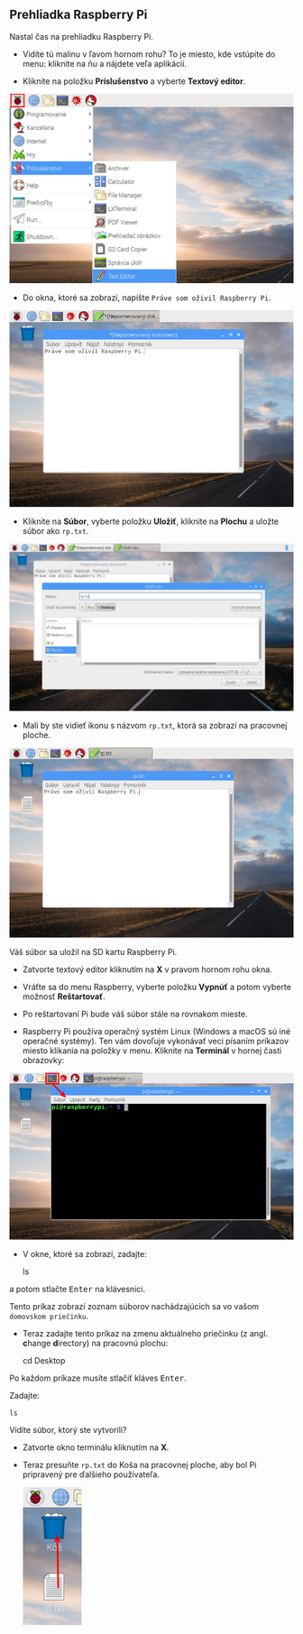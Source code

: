 ## Prehliadka Raspberry Pi

Nastal čas na prehliadku Raspberry Pi.

+ Vidíte tú malinu v ľavom hornom rohu? To je miesto, kde vstúpite do menu: kliknite na ňu a nájdete veľa aplikácií.

+ Kliknite na položku **Príslušenstvo** a vyberte **Textový editor**.

![snímka obrazovky](images/pi-accessories.png)

+ Do okna, ktoré sa zobrazí, napíšte `Práve som oživil Raspberry Pi`.

![snímka obrazovky](images/pi-text-editor.png)

+ Kliknite na **Súbor**, vyberte položku **Uložiť**, kliknite na **Plochu** a uložte súbor ako `rp.txt`.

![snímka obrazovky](images/pi-save.png)

+ Mali by ste vidieť ikonu s názvom `rp.txt`, ktorá sa zobrazí na pracovnej ploche.

![snímka obrazovky](images/pi-saved.png)

Váš súbor sa uložil na SD kartu Raspberry Pi.

+ Zatvorte textový editor kliknutím na **X** v pravom hornom rohu okna.

+ Vráťte sa do menu Raspberry, vyberte položku **Vypnúť** a potom vyberte možnosť **Reštartovať**.

+ Po reštartovaní Pi bude váš súbor stále na rovnakom mieste.

+ Raspberry Pi používa operačný systém Linux (Windows a macOS sú iné operačné systémy). Ten vám dovoľuje vykonávať veci písaním príkazov miesto klikania na položky v menu. Kliknite na **Terminál** v hornej časti obrazovky:

![snímka obrazovky](images/pi-command-prompt.png)

+ V okne, ktoré sa zobrazí, zadajte:

    ls
    

a potom stlačte <kbd>Enter</kbd> na klávesnici.

Tento príkaz zobrazí zoznam súborov nachádzajúcich sa vo vašom `domovskom priečinku`.

+ Teraz zadajte tento príkaz na zmenu aktuálneho priečinku (z angl. **c**hange **d**irectory) na pracovnú plochu:

    cd Desktop
    

Po každom príkaze musíte stlačiť kláves <kbd>Enter</kbd>.

Zadajte:

    ls
    

Vidíte súbor, ktorý ste vytvorili?

+ Zatvorte okno terminálu kliknutím na **X**.

+ Teraz presuňte `rp.txt` do Koša na pracovnej ploche, aby bol Pi pripravený pre ďalšieho používateľa.
    
    ![snímka obrazovky](images/pi-waste.png)